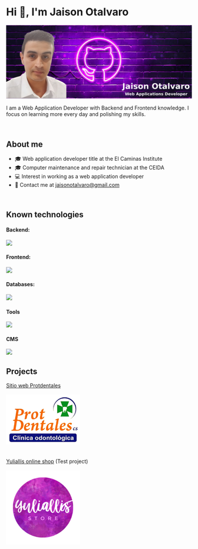 
<h1>Hi 👋, I'm Jaison Otalvaro</h1>
<!--
**JaisonOtalvaro/JaisonOtalvaro** is a ✨ _special_ ✨ repository because its `README.md` (this file) appears on your GitHub profile.-->
<img alt="background" src="https://raw.githubusercontent.com/JaisonOtalvaro/JaisonOtalvaro/main/bg_profile.png">
<p>I am a Web Application Developer with Backend and Frontend knowledge. I focus on learning more every day and polishing my skills.</p><br>
<h2>About me</h2>
<ul>
<li>🎓 Web application developer title at the El Caminas Institute</li>
<li>🎓 Computer maintenance and repair technician at the CEIDA</li>
<li>💻 Interest in working as a web application developer</li>
<li>📧 Contact me at <a href="mailto:jaisonotalvaro@gmail.com">jaisonotalvaro@gmail.com</a></li>
</ul><br>
<h2>Known technologies</h2>
<h4>Backend:</h4>
<img src="https://skillicons.dev/icons?i=java,spring,php,laravel,symfony"/>
<h4>Frontend:</h4>
<img src="https://skillicons.dev/icons?i=html,css,js,jquery"/>
<h4>Databases:</h4>
<img src="https://skillicons.dev/icons?i=mysql,postgres"/>
<h4>Tools</h4>
<img src="https://skillicons.dev/icons?i=postman,docker,git,github"/>
<h4>CMS</h4>
<img src="https://skillicons.dev/icons?i=wordpress"/><br>
<h2>Projects</h2>
<a href="https://www.protdentales.com">Sitio web Protdentales</a><br><br>
<a href="https://www.protdentales.com"><img width="200" alt="Protdentales" src="https://raw.githubusercontent.com/JaisonOtalvaro/JaisonOtalvaro/main/logo.png"></a><br><br><br>
<a href="https://www.yuliallis.com">Yuliallis online shop</a> (Test project)<br><br>
<a href="https://www.yuliallis.com"><img width="200" alt="yuliallis shop" src="https://raw.githubusercontent.com/JaisonOtalvaro/JaisonOtalvaro/main/yuliallis.png"></a><br><br>

















